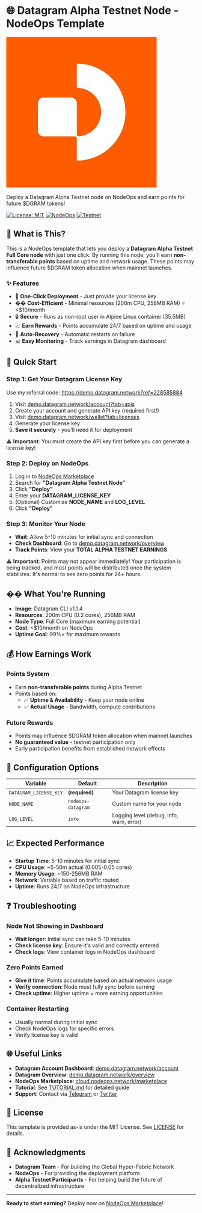 # 🌐 Datagram Alpha Testnet Node - NodeOps Template

![Datagram Logo](assets/datagram-logo.png)

Deploy a Datagram Alpha Testnet node on NodeOps and earn points for future $DGRAM tokens!

[![License: MIT](https://img.shields.io/badge/License-MIT-yellow.svg)](https://opensource.org/licenses/MIT)
[![NodeOps](https://img.shields.io/badge/NodeOps-Compatible-brightgreen)](https://cloud.nodeops.network/marketplace)
[![Testnet](https://img.shields.io/badge/Testnet-Alpha-orange)](https://demo.datagram.network/account)

## 📖 What is This?

This is a NodeOps template that lets you deploy a **Datagram Alpha Testnet Full Core node** with just one click. By running this node, you'll earn **non-transferable points** based on uptime and network usage. These points may influence future $DGRAM token allocation when mainnet launches.

### ✨ Features

- 🚀 **One-Click Deployment** - Just provide your license key
- �� **Cost-Efficient** - Minimal resources (200m CPU, 256MB RAM) = <$10/month
- 🔒 **Secure** - Runs as non-root user in Alpine Linux container (35.5MB)
- 📈 **Earn Rewards** - Points accumulate 24/7 based on uptime and usage
- 🔄 **Auto-Recovery** - Automatic restarts on failure
- 📊 **Easy Monitoring** - Track earnings in Datagram dashboard

## 🚀 Quick Start

### Step 1: Get Your Datagram License Key
Use my referral code: https://demo.datagram.network?ref=228585884
1. Visit [demo.datagram.network/account?tab=apis](https://demo.datagram.network/account?tab=apis)
2. Create your account and generate API key (required first!)
3. Visit [demo.datagram.network/wallet?tab=licenses](https://demo.datagram.network/wallet?tab=licenses)
4. Generate your license key
5. **Save it securely** - you'll need it for deployment

⚠️ **Important**: You must create the API key first before you can generate a license key!

### Step 2: Deploy on NodeOps

1. Log in to [NodeOps Marketplace](https://cloud.nodeops.network/marketplace)
2. Search for **"Datagram Alpha Testnet Node"**
3. Click **"Deploy"**
4. Enter your **DATAGRAM_LICENSE_KEY**
5. (Optional) Customize **NODE_NAME** and **LOG_LEVEL**
6. Click **"Deploy"**

### Step 3: Monitor Your Node

- **Wait**: Allow 5-10 minutes for initial sync and connection
- **Check Dashboard**: Go to [demo.datagram.network/overview](https://demo.datagram.network/overview)
- **Track Points**: View your **TOTAL ALPHA TESTNET EARNINGS**

⚠️ **Important**: Points may not appear immediately! Your participation is being tracked, and most points will be distributed once the system stabilizes. It's normal to see zero points for 24+ hours.

## �� What You're Running

- **Image**: Datagram CLI v1.1.4
- **Resources**: 200m CPU (0.2 cores), 256MB RAM
- **Node Type**: Full Core (maximum earning potential)
- **Cost**: <$10/month on NodeOps
- **Uptime Goal**: 99%+ for maximum rewards

## 💰 How Earnings Work

### Points System
- Earn **non-transferable points** during Alpha Testnet
- Points based on:
  - ✅ **Uptime & Availability** - Keep your node online
  - ✅ **Actual Usage** - Bandwidth, compute contributions
  
### Future Rewards
- Points may influence $DGRAM token allocation when mainnet launches
- **No guaranteed value** - testnet participation only
- Early participation benefits from established network effects

## 🔧 Configuration Options

| Variable | Default | Description |
|----------|---------|-------------|
| `DATAGRAM_LICENSE_KEY` | **(required)** | Your Datagram license key |
| `NODE_NAME` | `nodeops-datagram` | Custom name for your node |
| `LOG_LEVEL` | `info` | Logging level (debug, info, warn, error) |

## 📈 Expected Performance

- **Startup Time**: 5-10 minutes for initial sync
- **CPU Usage**: ~5-50m actual (0.005-0.05 cores)
- **Memory Usage**: ~150-256MB RAM
- **Network**: Variable based on traffic routed
- **Uptime**: Runs 24/7 on NodeOps infrastructure

## ❓ Troubleshooting

### Node Not Showing in Dashboard
- **Wait longer**: Initial sync can take 5-10 minutes
- **Check license key**: Ensure it's valid and correctly entered
- **Check logs**: View container logs in NodeOps dashboard

### Zero Points Earned
- **Give it time**: Points accumulate based on actual network usage
- **Verify connection**: Node must fully sync before earning
- **Check uptime**: Higher uptime = more earning opportunities

### Container Restarting
- Usually normal during initial sync
- Check NodeOps logs for specific errors
- Verify license key is valid

## 🌐 Useful Links

- **Datagram Account Dashboard**: [demo.datagram.network/account](https://demo.datagram.network/account)
- **Datagram Overview**: [demo.datagram.network/overview](https://demo.datagram.network/overview)
- **NodeOps Marketplace**: [cloud.nodeops.network/marketplace](https://cloud.nodeops.network/marketplace)
- **Tutorial**: See [TUTORIAL.md](TUTORIAL.md) for detailed guide
- **Support**: Contact via [Telegram](https://t.me/Cerebro_Virgil) or [Twitter](https://x.com/Cerebro_Agent)

## 📄 License

This template is provided as-is under the MIT License. See [LICENSE](LICENSE) for details.

## 🙏 Acknowledgments

- **Datagram Team** - For building the Global Hyper-Fabric Network
- **NodeOps** - For providing the deployment platform
- **Alpha Testnet Participants** - For helping build the future of decentralized infrastructure

---

**Ready to start earning?** Deploy now on [NodeOps Marketplace](https://cloud.nodeops.network/marketplace)!
